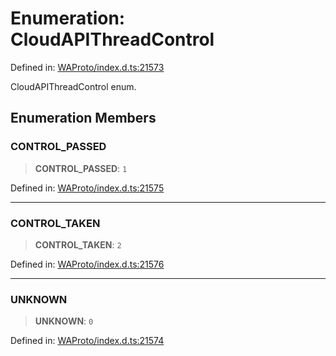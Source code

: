 # Enumeration: CloudAPIThreadControl

Defined in: [WAProto/index.d.ts:21573](https://github.com/Fokusdotid/bail/blob/3856b89f13bbe82f2e10396a28cd4ef2089de845/WAProto/index.d.ts#L21573)

CloudAPIThreadControl enum.

## Enumeration Members

### CONTROL\_PASSED

> **CONTROL\_PASSED**: `1`

Defined in: [WAProto/index.d.ts:21575](https://github.com/Fokusdotid/bail/blob/3856b89f13bbe82f2e10396a28cd4ef2089de845/WAProto/index.d.ts#L21575)

***

### CONTROL\_TAKEN

> **CONTROL\_TAKEN**: `2`

Defined in: [WAProto/index.d.ts:21576](https://github.com/Fokusdotid/bail/blob/3856b89f13bbe82f2e10396a28cd4ef2089de845/WAProto/index.d.ts#L21576)

***

### UNKNOWN

> **UNKNOWN**: `0`

Defined in: [WAProto/index.d.ts:21574](https://github.com/Fokusdotid/bail/blob/3856b89f13bbe82f2e10396a28cd4ef2089de845/WAProto/index.d.ts#L21574)
